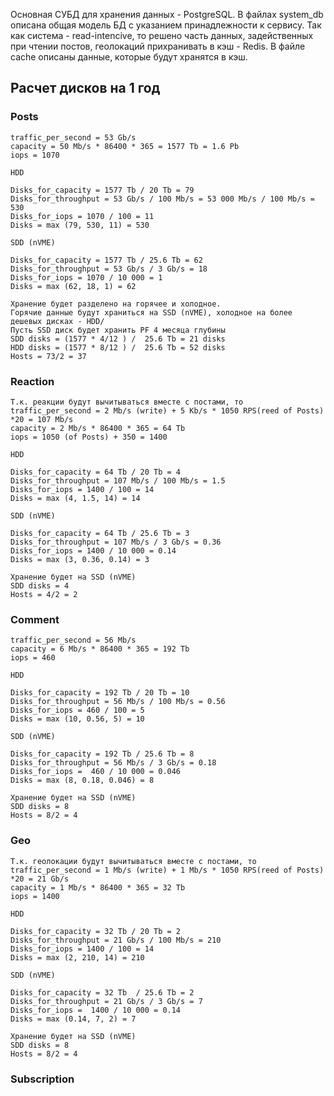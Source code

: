 Основная СУБД для хранения данных - PostgreSQL. В файлах system_db описана общая модель БД с указанием принадлежности к сервису.
Так как система - read-intencive, то решено часть данных, задейственных при чтении постов, геолокаций прихранивать в кэш - Redis.
В файле cache описаны данные, которые будут хранятся в кэш.

## Расчет дисков на 1 год
### Posts
```
traffic_per_second = 53 Gb/s
capacity = 50 Mb/s * 86400 * 365 = 1577 Tb = 1.6 Pb
iops = 1070

HDD

Disks_for_capacity = 1577 Tb / 20 Tb = 79
Disks_for_throughput = 53 Gb/s / 100 Mb/s = 53 000 Mb/s / 100 Mb/s = 530
Disks_for_iops = 1070 / 100 = 11
Disks = max (79, 530, 11) = 530

SDD (nVME)

Disks_for_capacity = 1577 Tb / 25.6 Tb = 62
Disks_for_throughput = 53 Gb/s / 3 Gb/s = 18
Disks_for_iops = 1070 / 10 000 = 1
Disks = max (62, 18, 1) = 62

Хранение будет разделено на горячее и холодное.
Горячие данные будут храниться на SSD (nVME), холодное на более дешевых дисках - HDD/
Пусть SSD диск будет хранить PF 4 месяца глубины
SDD disks = (1577 * 4/12 ) /  25.6 Tb = 21 disks
HDD disks = (1577 * 8/12 ) /  25.6 Tb = 52 disks
Hosts = 73/2 = 37
```
### Reaction
```
Т.к. реакции будут вычитываться вместе с постами, то
traffic_per_second = 2 Mb/s (write) + 5 Kb/s * 1050 RPS(reed of Posts) *20 = 107 Mb/s 
capacity = 2 Mb/s * 86400 * 365 = 64 Tb
iops = 1050 (of Posts) + 350 = 1400

HDD

Disks_for_capacity = 64 Tb / 20 Tb = 4
Disks_for_throughput = 107 Mb/s / 100 Mb/s = 1.5
Disks_for_iops = 1400 / 100 = 14
Disks = max (4, 1.5, 14) = 14

SDD (nVME)

Disks_for_capacity = 64 Tb / 25.6 Tb = 3
Disks_for_throughput = 107 Mb/s / 3 Gb/s = 0.36
Disks_for_iops = 1400 / 10 000 = 0.14
Disks = max (3, 0.36, 0.14) = 3

Хранение будет на SSD (nVME)
SDD disks = 4
Hosts = 4/2 = 2

```
### Comment
```
traffic_per_second = 56 Mb/s
capacity = 6 Mb/s * 86400 * 365 = 192 Tb
iops = 460

HDD

Disks_for_capacity = 192 Tb / 20 Tb = 10
Disks_for_throughput = 56 Mb/s / 100 Mb/s = 0.56
Disks_for_iops = 460 / 100 = 5
Disks = max (10, 0.56, 5) = 10

SDD (nVME)

Disks_for_capacity = 192 Tb / 25.6 Tb = 8
Disks_for_throughput = 56 Mb/s / 3 Gb/s = 0.18
Disks_for_iops =  460 / 10 000 = 0.046
Disks = max (8, 0.18, 0.046) = 8

Хранение будет на SSD (nVME)
SDD disks = 8
Hosts = 8/2 = 4

```

### Geo
```
Т.к. геолокации будут вычитываться вместе с постами, то
traffic_per_second = 1 Mb/s (write) + 1 Mb/s * 1050 RPS(reed of Posts) *20 = 21 Gb/s 
capacity = 1 Mb/s * 86400 * 365 = 32 Tb
iops = 1400

HDD

Disks_for_capacity = 32 Tb / 20 Tb = 2
Disks_for_throughput = 21 Gb/s / 100 Mb/s = 210
Disks_for_iops = 1400 / 100 = 14
Disks = max (2, 210, 14) = 210

SDD (nVME)

Disks_for_capacity = 32 Tb  / 25.6 Tb = 2
Disks_for_throughput = 21 Gb/s / 3 Gb/s = 7
Disks_for_iops =  1400 / 10 000 = 0.14
Disks = max (0.14, 7, 2) = 7

Хранение будет на SSD (nVME)
SDD disks = 8
Hosts = 8/2 = 4

```
### Subscription
```

```
